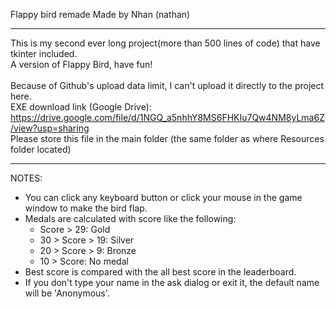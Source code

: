 Flappy bird remade
Made by Nhan (nathan)

-----------------------
This is my second ever long project(more than 500 lines of code) that have tkinter included. <br>
A version of Flappy Bird, have fun! <br><br>
Because of Github's upload data limit, I can't upload it directly to the project here. <br>
EXE download link (Google Drive): https://drive.google.com/file/d/1NGQ_a5nhhY8MS6FHKIu7Qw4NM8yLma6Z/view?usp=sharing <br>
Please store this file in the main folder (the same folder as where Resources folder located)

-----------------------
NOTES:
- You can click any keyboard button or click your mouse in the game window to make the bird flap.
- Medals are calculated with score like the following:
  + Score > 29: Gold
  + 30 > Score > 19: Silver
  + 20 > Score > 9: Bronze
  + 10 > Score: No medal
- Best score is compared with the all best score in the leaderboard.
- If you don't type your name in the ask dialog or exit it, the default name will be 'Anonymous'.

